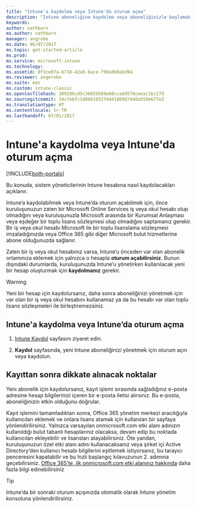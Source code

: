 ```yaml
---
title: "Intune'a kaydolma veya Intune'da oturum açma"
description: "Intune aboneliğine kaydolma veya aboneliğinizle başlamak için oturum açma"
keywords: 
author: nathbarn
ms.author: nathbarn
manager: angrobe
ms.date: 06/07/2017
ms.topic: get-started-article
ms.prod: 
ms.service: microsoft-intune
ms.technology: 
ms.assetid: 0f3ce07a-b718-42a9-bace-f99a8b8abd94
ms.reviewer: angerobe
ms.suite: ems
ms.custom: intune-classic
ms.openlocfilehash: 389196cd5c36859589e68ccadd576ceeac1bc279
ms.sourcegitcommit: 34cfebfc1d8b81032f4d41869d74dda559e677e2
ms.translationtype: HT
ms.contentlocale: tr-TR
ms.lasthandoff: 07/01/2017
---
```

# <a name="sign-up-or-sign-in-to-intune"></a>Intune'a kaydolma veya Intune'da oturum açma

[!INCLUDE[both-portals](./includes/note-for-both-portals.md)]

Bu konuda, sistem yöneticilerinin Intune hesabına nasıl kaydolacakları açıklanır.

Intune’a kaydolabilmek veya Intune’da oturum açabilmek için, önce kuruluşunuzun zaten bir Microsoft Online Services iş veya okul hesabı olup olmadığını veya kuruluşunuzla Microsoft arasında bir Kurumsal Anlaşması veya eşdeğer bir toplu lisans sözleşmesi olup olmadığını saptamanız gerekir. Bir iş veya okul hesabı Microsoft ile bir toplu lisanslama sözleşmesi imzaladığınızda veya Office 365 gibi diğer Microsoft bulut hizmetlerine abone olduğunuzda sağlanır.

Zaten bir iş veya okul hesabınız varsa, Intune’u önceden var olan abonelik ortamınıza eklemek için yalnızca o hesapla **oturum açabilirsiniz**. Bunun dışındaki durumlarda, kuruluşunuzda Intune’u yönetirken kullanılacak yeni bir hesap oluşturmak için **kaydolmanız** gerekir.

>[!WARNING]
>Yeni bir hesap için kaydolursanız, daha sonra aboneliğinizi yönetmek için var olan bir iş veya okul hesabını kullanamaz ya da bu hesabı var olan toplu lisans sözleşmeleri ile birleştiremezsiniz.

## <a name="how-to-sign-up-or-sign-in-to-intune"></a>Intune'a kaydolma veya Intune’da oturum açma

1.  [Intune Kaydol](https://portal.office.com/Signup/Signup.aspx?OfferId=40BE278A-DFD1-470a-9EF7-9F2596EA7FF9&dl=INTUNE_A&ali=1#0%20) sayfasını ziyaret edin.

2.  **Kaydol** sayfasında, yeni Intune aboneliğinizi yönetmek için oturum açın veya kaydolun.

## <a name="post-sign-up-considerations"></a>Kayıttan sonra dikkate alınacak noktalar
Yeni abonelik için kaydolursanız, kayıt işlemi sırasında sağladığınız e-posta adresine hesap bilgilerinizi içeren bir e-posta iletisi alırsınız. Bu e-posta, aboneliğinizin etkin olduğunu doğrular.

Kayıt işlemini tamamladıktan sonra, Office 365 yönetim merkezi aracılığıyla kullanıcıları eklemek ve onlara lisans atamak için kullanılan bir sayfaya yönlendirilirsiniz. Yalnızca varsayılan onmicrosoft.com etki alanı adınızın kullanıldığı bulut tabanlı hesaplarınız olacaksa, devam edip bu noktada kullanıcıları ekleyebilir ve lisansları atayabilirsiniz. Öte yandan, kuruluşunuzun özel etki alanı adını kullanacaksanız veya şirket içi Active Directory’den kullanıcı hesabı bilgilerini eşitlemek istiyorsanız, bu tarayıcı penceresini kapatabilir ve bu hızlı başlangıç kılavuzunun 2. adımına geçebilirsiniz. [Office 365'te, ilk onmicrosoft.com etki alanınız hakkında](https://support.office.com/article/Domains-FAQ-1272bad0-4bd4-4796-8005-67d6fb3afc5a?ui=en-US&rs=en-US&ad=US&fromAR=1#bkmk_whydoihaveanonmicrosoft.comdomain) daha fazla bilgi edinebilirsiniz

>[!TIP]
> Intune’da bir sonraki oturum açışınızda otomatik olarak Intune yönetim konsoluna yönlendirilirsiniz.
